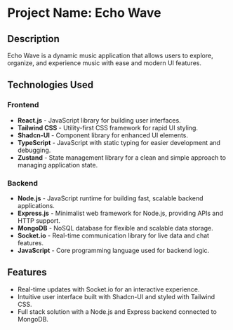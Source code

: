 # Project Name: Echo Wave

## Description
Echo Wave is a dynamic music application that allows users to explore, organize, and experience music with ease and modern UI features.

## Technologies Used

### Frontend
- **React.js** - JavaScript library for building user interfaces.
- **Tailwind CSS** - Utility-first CSS framework for rapid UI styling.
- **Shadcn-UI** - Component library for enhanced UI elements.
- **TypeScript** - JavaScript with static typing for easier development and debugging.
- **Zustand** - State management library for a clean and simple approach to managing application state.

### Backend
- **Node.js** - JavaScript runtime for building fast, scalable backend applications.
- **Express.js** - Minimalist web framework for Node.js, providing APIs and HTTP support.
- **MongoDB** - NoSQL database for flexible and scalable data storage.
- **Socket.io** - Real-time communication library for live data and chat features.
- **JavaScript** - Core programming language used for backend logic.

## Features
- Real-time updates with Socket.io for an interactive experience.
- Intuitive user interface built with Shadcn-UI and styled with Tailwind CSS.
- Full stack solution with a Node.js and Express backend connected to MongoDB.

